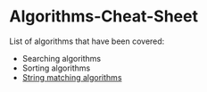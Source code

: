 # Algorithms-Cheat-Sheet

List of algorithms that have been covered:

- Searching algorithms
- Sorting algorithms
- [String matching algorithms](String-Matching/README.md)
